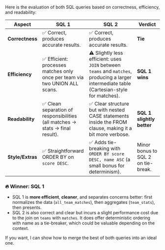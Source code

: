 Here is the evaluation of both SQL queries based on correctness, efficiency, and readability:

| Aspect           | SQL 1                                                                        | SQL 2                                                                                                                                       | Verdict                            |
| ---------------- | ---------------------------------------------------------------------------- | ------------------------------------------------------------------------------------------------------------------------------------------- | ---------------------------------- |
| **Correctness**  | ✅ Correct, produces accurate results.                                        | ✅ Correct, produces accurate results.                                                                                                       | **Tie**                            |
| **Efficiency**   | ✅ Efficient: processes matches only once per team via two UNION ALL scans.   | ⚠️ Slightly less efficient: uses `JOIN` between `teams` and `matches`, producing a larger intermediate table (Cartesian-style for matches). | **SQL 1 wins**                     |
| **Readability**  | ✅ Clean separation of responsibilities (all matches → stats → final result). | ✅ Clear structure but with nested CASE statements inside the FROM clause, making it a bit more verbose.                                     | **SQL 1 slightly better**          |
| **Style/Extras** | ✅ Straightforward ORDER BY on `score DESC`.                                  | ✅ Adds tie-breaking with `ORDER BY score DESC, name ASC` (a small bonus for determinism).                                                   | Minor bonus to SQL 2 on tie-break. |

### 🔥 **Winner: SQL 1**

* SQL 1 is **more efficient**, **cleaner**, and separates concerns better: first normalizes the data (`all_team_matches`), then aggregates (`team_stats`), then presents.
* SQL 2 is also correct and clear but incurs a slight performance cost due to the join on `teams` with `matches`. It does offer deterministic ordering with name as a tie-breaker, which could be valuable depending on the context.

If you want, I can show how to merge the best of both queries into an ideal one.
